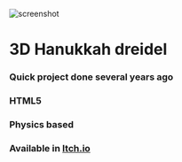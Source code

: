 ![screenshot](https://img.itch.zone/aW1nLzQ4MDU5NTEuZ2lm/original/m2n%2F15.gif)

# 3D Hanukkah dreidel

### Quick project done several years ago
### HTML5
### Physics based
### Available in [Itch.io](https://maxscheler.itch.io/3d-hanukkah-dreidel)
